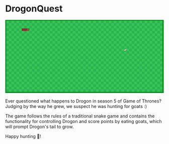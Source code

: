 # DrogonQuest

![](https://raw.githubusercontent.com/Nyalothas/DrogonQuest/master/DrogonQuest.png)

Ever questioned what happens to Drogon in season 5 of Game of Thrones? Judging by the way he grew, we suspect he was hunting for goats :)

The game follows the rules of a traditional snake game and contains the functionality for controlling Drogon and score points by eating goats, which will prompt Drogon's tail to grow.

Happy hunting 🙂!